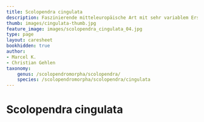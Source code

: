 ```yaml
---
title: Scolopendra cingulata
description: Faszinierende mitteleuropäische Art mit sehr variablem Erscheinungsbild und Größe.
thumb: images/cingulata-thumb.jpg
feature_image: images/scolopendra_cingulata_04.jpg
type: page
layout: caresheet
bookhidden: true
author:
- Marcel K.
- Christian Gehlen
taxonomy:
    genus: /scolopendromorpha/scolopendra/
    species: /scolopendromorpha/scolopendra/cingulata
---
```

# Scolopendra cingulata
